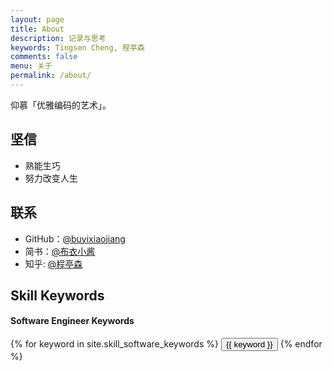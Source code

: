 ```yaml
---
layout: page
title: About
description: 记录与思考
keywords: Tingsen Cheng, 程亭森
comments: false
menu: 关于
permalink: /about/
---
```


仰慕「优雅编码的艺术」。

## 坚信

* 熟能生巧
* 努力改变人生

## 联系

* GitHub：[@buyixiaojiang](https://github.com/buyixiaojiang)
* 简书：[@布衣小酱](http://www.jianshu.com/u/b95e75f2bbd7)
* 知乎: [@程亭森](https://www.zhihu.com/people/cheng-ting-sen/activities)


## Skill Keywords

#### Software Engineer Keywords
<div class="btn-inline">
    {% for keyword in site.skill_software_keywords %}
    <button class="btn btn-outline" type="button">{{ keyword }}</button>
    {% endfor %}
</div>

